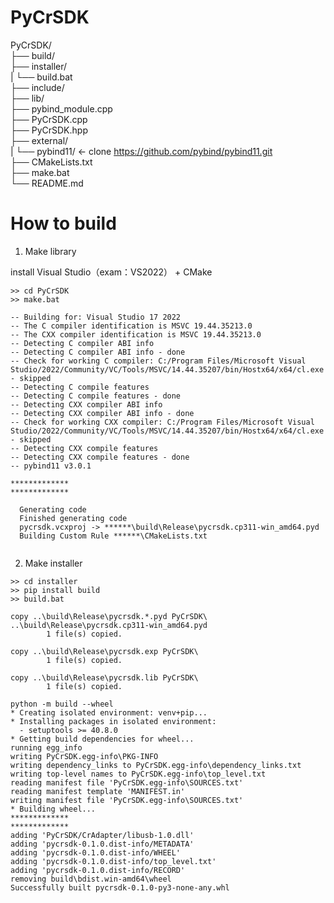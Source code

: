 # PyCrSDK  

PyCrSDK/  
├── build/  
├── installer/  
|    └── build.bat  
├── include/  
├── lib/  
├── pybind_module.cpp  
├── PyCrSDK.cpp  
├── PyCrSDK.hpp  
├── external/  
|    └── pybind11/    ← clone  https://github.com/pybind/pybind11.git  
├── CMakeLists.txt  
├── make.bat  
└── README.md  

# How to build

1. Make library

install Visual Studio（exam：VS2022） + CMake

```
>> cd PyCrSDK
>> make.bat
```

```
-- Building for: Visual Studio 17 2022
-- The C compiler identification is MSVC 19.44.35213.0
-- The CXX compiler identification is MSVC 19.44.35213.0
-- Detecting C compiler ABI info
-- Detecting C compiler ABI info - done
-- Check for working C compiler: C:/Program Files/Microsoft Visual Studio/2022/Community/VC/Tools/MSVC/14.44.35207/bin/Hostx64/x64/cl.exe - skipped
-- Detecting C compile features
-- Detecting C compile features - done
-- Detecting CXX compiler ABI info
-- Detecting CXX compiler ABI info - done
-- Check for working CXX compiler: C:/Program Files/Microsoft Visual Studio/2022/Community/VC/Tools/MSVC/14.44.35207/bin/Hostx64/x64/cl.exe - skipped
-- Detecting CXX compile features
-- Detecting CXX compile features - done
-- pybind11 v3.0.1

*************
*************

  Generating code
  Finished generating code
  pycrsdk.vcxproj -> ******\build\Release\pycrsdk.cp311-win_amd64.pyd
  Building Custom Rule ******\CMakeLists.txt


```

2. Make installer

```
>> cd installer
>> pip install build
>> build.bat
```

```
copy ..\build\Release\pycrsdk.*.pyd PyCrSDK\
..\build\Release\pycrsdk.cp311-win_amd64.pyd
        1 file(s) copied.

copy ..\build\Release\pycrsdk.exp PyCrSDK\
        1 file(s) copied.

copy ..\build\Release\pycrsdk.lib PyCrSDK\
        1 file(s) copied.

python -m build --wheel
* Creating isolated environment: venv+pip...
* Installing packages in isolated environment:
  - setuptools >= 40.8.0
* Getting build dependencies for wheel...
running egg_info
writing PyCrSDK.egg-info\PKG-INFO
writing dependency_links to PyCrSDK.egg-info\dependency_links.txt
writing top-level names to PyCrSDK.egg-info\top_level.txt
reading manifest file 'PyCrSDK.egg-info\SOURCES.txt'
reading manifest template 'MANIFEST.in'
writing manifest file 'PyCrSDK.egg-info\SOURCES.txt'
* Building wheel...
*************
*************
adding 'PyCrSDK/CrAdapter/libusb-1.0.dll'
adding 'pycrsdk-0.1.0.dist-info/METADATA'
adding 'pycrsdk-0.1.0.dist-info/WHEEL'
adding 'pycrsdk-0.1.0.dist-info/top_level.txt'
adding 'pycrsdk-0.1.0.dist-info/RECORD'
removing build\bdist.win-amd64\wheel
Successfully built pycrsdk-0.1.0-py3-none-any.whl

```
